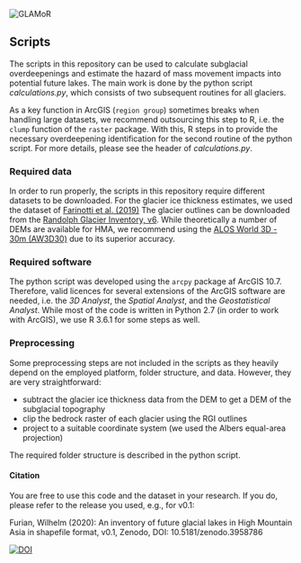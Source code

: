 ![GLAMoR](https://cryo-tools.org/wp-content/uploads/2020/07/GLAMoR-LOGO-400px.png)
## Scripts
The scripts in this repository can be used to calculate subglacial overdeepenings
and estimate the hazard of mass movement impacts into potential future lakes.
The main work is done by the python script *calculations.py*, 
which consists of two subsequent routines for all glaciers. 

As a key function in ArcGIS (`region group`) sometimes breaks
when handling large datasets, we recommend outsourcing this step 
to R, i.e. the `clump` function of the `raster` package. 
With this, R steps in to provide the necessary overdeepening identification 
for the second routine of the python script. 
For more details, please see the header of *calculations.py*. 

### Required data
In order to run properly, the scripts in this repository require 
different datasets to be downloaded.
For the glacier ice thickness estimates, we used the dataset of 
[Farinotti et al. (2019)](https://doi.org/10.1038/s41561-019-0300-3)
The glacier outlines can be downloaded from the 
[Randolph Glacier Inventory, v6](https://www.glims.org/RGI/).
While theoretically a number of DEMs are available for HMA, we recommend using the 
[ALOS World 3D - 30m (AW3D30)](https://www.eorc.jaxa.jp/ALOS/en/aw3d30/index.htm) due to its superior accuracy.

### Required software
The python script was developed using the `arcpy` package af ArcGIS 10.7. 
Therefore, valid licences for several extensions of the ArcGIS software are needed, 
i.e. the *3D Analyst*, the *Spatial Analyst*, 
and the *Geostatistical Analyst*.
While most of the code is written in Python 2.7 (in order to work with ArcGIS), 
we use R 3.6.1 for some steps as well.

### Preprocessing
Some preprocessing steps are not included in the scripts as they heavily depend on the employed
platform, folder structure, and data. However, they are very straightforward:
- subtract the glacier ice thickness data from the DEM to get a DEM of the subglacial topography
- clip the bedrock raster of each glacier using the RGI outlines
- project to a suitable coordinate system (we used the Albers equal-area projection)

The required folder structure is described in the python script.

#### Citation
You are free to use this code and the dataset in your research. 
If you do, please refer to the release you used, e.g., for v0.1:

Furian, Wilhelm (2020): An inventory of future glacial lakes 
in High Mountain Asia in shapefile format, v0.1, Zenodo, DOI: 10.5181/zenodo.3958786

[![DOI](https://zenodo.org/badge/281966062.svg)](https://zenodo.org/badge/latestdoi/281966062)